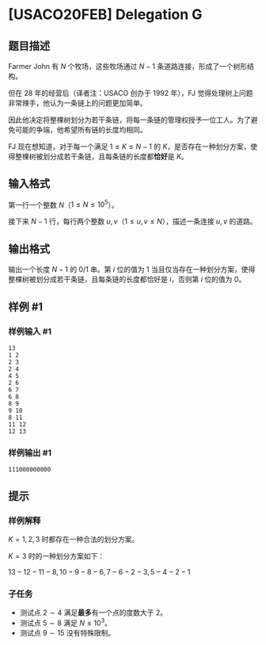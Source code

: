 # [USACO20FEB] Delegation G

## 题目描述

Farmer John 有 $N$ 个牧场，这些牧场通过 $N-1$ 条道路连接，形成了一个树形结构。

但在 28 年的经营后（译者注：USACO 创办于 1992 年），FJ 觉得处理树上问题非常辣手，他认为一条链上的问题更加简单。

因此他决定将整棵树划分为若干条链，将每一条链的管理权授予一位工人。为了避免可能的争端，他希望所有链的长度均相同。

FJ 现在想知道，对于每一个满足 $1 \leq K \leq N-1$ 的 $K$，是否存在一种划分方案，使得整棵树被划分成若干条链，且每条链的长度都**恰好**是 $K$。

## 输入格式

第一行一个整数 $N$（$1 \leq N \leq 10^5$）。

接下来 $N-1$ 行，每行两个整数 $u,v$（$1 \leq u,v \leq N$），描述一条连接 $u,v$ 的道路。

## 输出格式

输出一个长度 $N-1$ 的 0/1 串。第 $i$ 位的值为 $1$ 当且仅当存在一种划分方案，使得整棵树被划分成若干条链，且每条链的长度都恰好是 $i$，否则第 $i$ 位的值为 $0$。

## 样例 #1

### 样例输入 #1
```
13
1 2
2 3
2 4
4 5
2 6
6 7
6 8
8 9
9 10
8 11
11 12
12 13
```

### 样例输出 #1

```
111000000000
```

## 提示

### 样例解释

$K=1,2,3$ 时都存在一种合法的划分方案。

$K=3$ 时的一种划分方案如下：

$13-12-11-8, 10-9-8-6, 7-6-2-3, 5-4-2-1$

### 子任务

- 测试点 $2 \sim 4$ 满足**最多**有一个点的度数大于 $2$。
- 测试点 $5 \sim 8$ 满足 $N \leq 10^3$。
- 测试点 $9 \sim 15$ 没有特殊限制。
